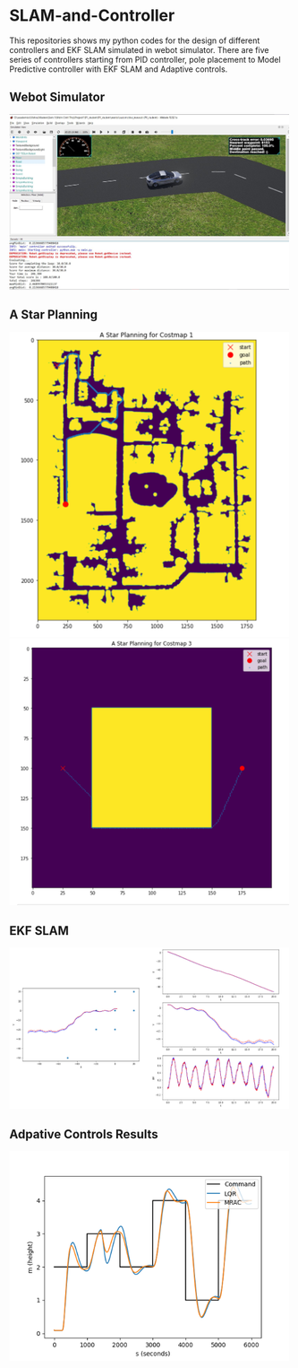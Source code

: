# SLAM-and-Controller
 This repositories shows my python codes for the design of different controllers and EKF SLAM simulated in webot simulator.
 There are five series of controllers starting from PID controller, pole placement to Model Predictive controller with EKF SLAM and Adaptive controls.

## Webot Simulator
<img src="https://github.com/vishnumh/SLAM-and-Controller/blob/main/PID%20Project/P1_student/ans/Final%20result.JPG" width="500">

## A Star Planning
<img src="https://github.com/vishnumh/SLAM-and-Controller/blob/main/LQR%20and%20Astar/Ans/4.PNG" width="500">
<img src="https://github.com/vishnumh/SLAM-and-Controller/blob/main/LQR%20and%20Astar/Ans/6.PNG" width="500">

## EKF SLAM
<img src="https://github.com/vishnumh/SLAM-and-Controller/blob/main/EKF%20SLAM/Images/1.PNG" width="500">

## Adpative Controls Results
<img src="https://github.com/vishnumh/SLAM-and-Controller/blob/main/Adaptive%20Controls/Ans/MRAC.png " width="500">
                                                                                                       
                                                                                                   
